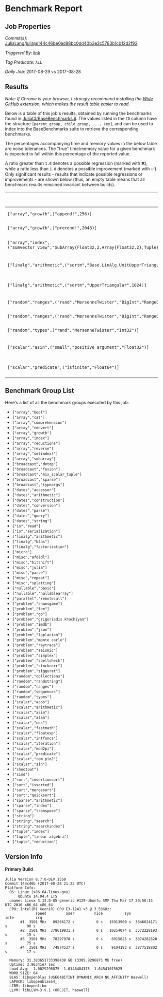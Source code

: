 # Benchmark Report

## Job Properties

*Commit(s):* [JuliaLang/julia@144c46be0ad98bc0dd40b3e3c5783b1cb12d2f92](https://github.com/JuliaLang/julia/commit/144c46be0ad98bc0dd40b3e3c5783b1cb12d2f92)

*Triggered By:* [link](https://github.com/JuliaLang/julia/commit/144c46be0ad98bc0dd40b3e3c5783b1cb12d2f92#commitcomment-23937123)

*Tag Predicate:* `ALL`

*Daily Job:* 2017-08-29 vs 2017-08-28

## Results

*Note: If Chrome is your browser, I strongly recommend installing the [Wide GitHub](https://chrome.google.com/webstore/detail/wide-github/kaalofacklcidaampbokdplbklpeldpj?hl=en)
extension, which makes the result table easier to read.*

Below is a table of this job's results, obtained by running the benchmarks found in
[JuliaCI/BaseBenchmarks.jl](https://github.com/JuliaCI/BaseBenchmarks.jl). The values
listed in the `ID` column have the structure `[parent_group, child_group, ..., key]`,
and can be used to index into the BaseBenchmarks suite to retrieve the corresponding
benchmarks.

The percentages accompanying time and memory values in the below table are noise tolerances. The "true"
time/memory value for a given benchmark is expected to fall within this percentage of the reported value.

A ratio greater than `1.0` denotes a possible regression (marked with :x:), while a ratio less
than `1.0` denotes a possible improvement (marked with :white_check_mark:). Only significant results - results
that indicate possible regressions or improvements - are shown below (thus, an empty table means that all
benchmark results remained invariant between builds).

| ID | time ratio | memory ratio |
|----|------------|--------------|
| `["array","growth",("append!",256)]` | 1.04 (15%)  | 1.07 (1%) :x: |
| `["array","growth",("prerend!",2048)]` | 0.99 (15%)  | 0.90 (1%) :white_check_mark: |
| `["array","index",("sumvector_view","SubArray{Float32,2,Array{Float32,2},Tuple{Base.Slice{Base.OneTo{Int64}},Base.Slice{Base.OneTo{Int64}}},true}")]` | 1.59 (50%) :x: | 1.00 (1%)  |
| `["linalg","arithmetic",("sqrtm","Base.LinAlg.UnitUpperTriangular",1024)]` | 2.40 (45%) :x: | 1.00 (1%)  |
| `["linalg","arithmetic",("sqrtm","UpperTriangular",1024)]` | 2.40 (45%) :x: | 1.00 (1%)  |
| `["random","ranges",("rand","MersenneTwister","BigInt","RangeGenerator(1:1)")]` | 0.99 (25%)  | 0.98 (1%) :white_check_mark: |
| `["random","ranges",("rand","MersenneTwister","BigInt","RangeGenerator(1:4294967297)")]` | 1.01 (25%)  | 0.98 (1%) :white_check_mark: |
| `["random","types",("rand","MersenneTwister","Int32")]` | 0.95 (25%)  | 0.94 (1%) :white_check_mark: |
| `["scalar","asin",("small","positive argument","Float32")]` | 1.15 (15%) :x: | 1.00 (1%)  |
| `["scalar","predicate",("isfinite","Float64")]` | 0.72 (25%) :white_check_mark: | 1.00 (1%)  |

## Benchmark Group List

Here's a list of all the benchmark groups executed by this job:

- `["array","bool"]`
- `["array","cat"]`
- `["array","comprehension"]`
- `["array","convert"]`
- `["array","growth"]`
- `["array","index"]`
- `["array","reductions"]`
- `["array","reverse"]`
- `["array","setindex!"]`
- `["array","subarray"]`
- `["broadcast","dotop"]`
- `["broadcast","fusion"]`
- `["broadcast","mix_scalar_tuple"]`
- `["broadcast","sparse"]`
- `["broadcast","typeargs"]`
- `["dates","accessor"]`
- `["dates","arithmetic"]`
- `["dates","construction"]`
- `["dates","conversion"]`
- `["dates","parse"]`
- `["dates","query"]`
- `["dates","string"]`
- `["io","read"]`
- `["io","serialization"]`
- `["linalg","arithmetic"]`
- `["linalg","blas"]`
- `["linalg","factorization"]`
- `["micro"]`
- `["misc","afoldl"]`
- `["misc","bitshift"]`
- `["misc","julia"]`
- `["misc","parse"]`
- `["misc","repeat"]`
- `["misc","splatting"]`
- `["nullable","basic"]`
- `["nullable","nullablearray"]`
- `["parallel","remotecall"]`
- `["problem","chaosgame"]`
- `["problem","fem"]`
- `["problem","go"]`
- `["problem","grigoriadis khachiyan"]`
- `["problem","imdb"]`
- `["problem","json"]`
- `["problem","laplacian"]`
- `["problem","monte carlo"]`
- `["problem","raytrace"]`
- `["problem","seismic"]`
- `["problem","simplex"]`
- `["problem","spellcheck"]`
- `["problem","stockcorr"]`
- `["problem","ziggurat"]`
- `["random","collections"]`
- `["random","randstring"]`
- `["random","ranges"]`
- `["random","sequences"]`
- `["random","types"]`
- `["scalar","acos"]`
- `["scalar","arithmetic"]`
- `["scalar","asin"]`
- `["scalar","atan"]`
- `["scalar","cos"]`
- `["scalar","fastmath"]`
- `["scalar","floatexp"]`
- `["scalar","intfuncs"]`
- `["scalar","iteration"]`
- `["scalar","mod2pi"]`
- `["scalar","predicate"]`
- `["scalar","rem_pio2"]`
- `["scalar","sin"]`
- `["shootout"]`
- `["simd"]`
- `["sort","insertionsort"]`
- `["sort","issorted"]`
- `["sort","mergesort"]`
- `["sort","quicksort"]`
- `["sparse","arithmetic"]`
- `["sparse","index"]`
- `["sparse","transpose"]`
- `["string"]`
- `["string","search"]`
- `["string","searchindex"]`
- `["tuple","index"]`
- `["tuple","linear algebra"]`
- `["tuple","reduction"]`

## Version Info

#### Primary Build

```
Julia Version 0.7.0-DEV.1550
Commit 144c46b (2017-08-28 21:22 UTC)
Platform Info:
  OS: Linux (x86_64-linux-gnu)
      Ubuntu 14.04.4 LTS
  uname: Linux 3.13.0-85-generic #129-Ubuntu SMP Thu Mar 17 20:50:15 UTC 2016 x86_64 x86_64
  CPU: Intel(R) Xeon(R) CPU E3-1241 v3 @ 3.50GHz: 
              speed         user         nice          sys         idle          irq
       #1  3501 MHz   89266172 s          0 s   15913900 s  3846624171 s         90 s
       #2  3501 MHz  378619931 s          0 s   10254074 s  3572228193 s         15 s
       #3  3501 MHz   78297978 s          0 s    8915825 s  3874282620 s         75 s
       #4  3501 MHz   74874537 s          0 s    9104193 s  3877518802 s         17 s
       
  Memory: 31.383651733398438 GB (3305.9296875 MB free)
  Uptime: 3.96341e7 sec
  Load Avg:  1.0029296875  1.0146484375  1.04541015625
  WORD_SIZE: 64
  BLAS: libopenblas (USE64BITINT DYNAMIC_ARCH NO_AFFINITY Haswell)
  LAPACK: libopenblas64_
  LIBM: libopenlibm
  LLVM: libLLVM-3.9.1 (ORCJIT, haswell)

```
